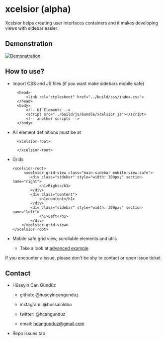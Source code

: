 # xcelsior (alpha)

Xcelsior helps creating user interfaces containers and it makes developing views with sidebar easier.

## Demonstration

[![Demonstration](https://img.youtube.com/vi/03kfVM46Eec/0.jpg)](https://www.youtube.com/watch?v=03kfVM46Eec)
## How to use?

- Import CSS and JS files (if you want make sidebars mobile safe)
        
        <head>
            <link rel="stylesheet" href="../build/css/index.css">
        </head>
        <body>
            <!-- UI Elements -->
            <script src="../build/js/bundle/xcelsior.js"></script>
            <!-- another scripts -->
        </body>

- All element definitions must be at 

        <xcelsior-root>

        </xcelsior-root>

- Grids

    ```
    <xcelsior-root>
         <xcelsior-grid-view class="main-sidebar mobile-view-safe">
            <div class="sidebar" style="width: 300px;" section-name="right">
                <h1>Right</h1>
            </div>
            <div class="content">
                <h1>content</h1>  
            </div>
            <div class="sidebar" style="width: 300px;" section-name="left">
                <h1>Left</h1>
            </div>
        </xcelsior-grid-view>
    </xcelsior-root>
    ```

- Mobile safe grid view, scrollable elements and utils
    - Take a look at [advanced example](./examples/mobil-safe-view-advanced.html)


If you encounter a issue, please don't be shy to contact or open issue ticket 

## Contact

- Hüseyin Can Gündüz

  - github: @huseyincangunduz

  - instagram: @hussainlobo

  - twitter: @hcangunduz

  - email: hcangunduz@gmail.com

- Repo issues tab